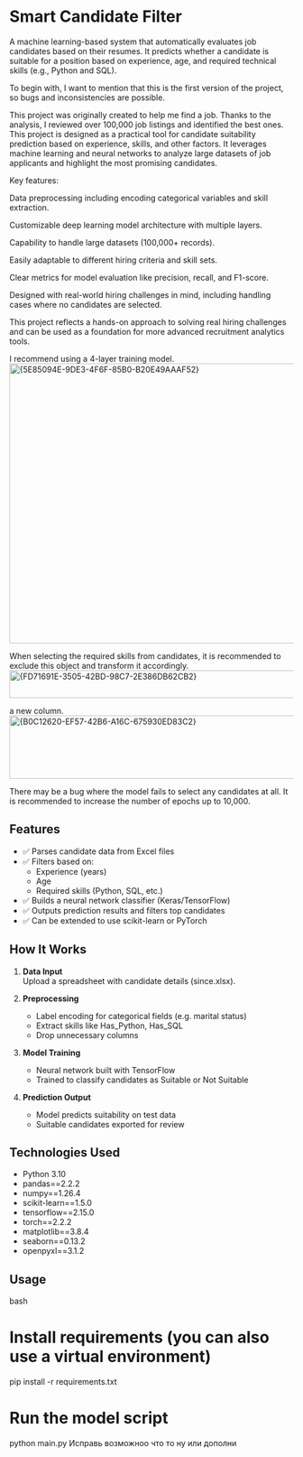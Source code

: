 # Smart Candidate Filter

A machine learning-based system that automatically evaluates job candidates based on their resumes. It predicts whether a candidate is suitable for a position based on experience, age, and required technical skills (e.g., Python and SQL).

To begin with, I want to mention that this is the first version of the project, so bugs and inconsistencies are possible.

This project was originally created to help me find a job.
Thanks to the analysis, I reviewed over 100,000 job listings and identified the best ones.
This project is designed as a practical tool for candidate suitability prediction based on experience, skills, and other factors. It leverages machine learning and neural networks to analyze large datasets of job applicants and highlight the most promising candidates.

Key features:

Data preprocessing including encoding categorical variables and skill extraction.

Customizable deep learning model architecture with multiple layers.

Capability to handle large datasets (100,000+ records).

Easily adaptable to different hiring criteria and skill sets.

Clear metrics for model evaluation like precision, recall, and F1-score.

Designed with real-world hiring challenges in mind, including handling cases where no candidates are selected.

This project reflects a hands-on approach to solving real hiring challenges and can be used as a foundation for more advanced recruitment analytics tools.



I recommend using a 4-layer training model.
<img width="1712" height="496" alt="{5E85094E-9DE3-4F6F-85B0-B20E49AAAF52}" src="https://github.com/user-attachments/assets/06df65bb-7dd3-4490-ba1f-7ff08e929efb" />

When selecting the required skills from candidates, it is recommended to exclude this object and transform it accordingly.
<img width="839" height="49" alt="{FD71691E-3505-42BD-98C7-2E386DB62CB2}" src="https://github.com/user-attachments/assets/7cf1bb12-5b0e-4d14-9c9b-e84f80a58cac" />

a new column.
<img width="1093" height="112" alt="{B0C12620-EF57-42B6-A16C-675930ED83C2}" src="https://github.com/user-attachments/assets/3af1e26c-830b-4e95-9840-dbdc08c59c5f" />

There may be a bug where the model fails to select any candidates at all.
It is recommended to increase the number of epochs up to 10,000.


## Features

- ✅ Parses candidate data from Excel files
- ✅ Filters based on:
  - Experience (years)
  - Age
  - Required skills (Python, SQL, etc.)
- ✅ Builds a neural network classifier (Keras/TensorFlow)
- ✅ Outputs prediction results and filters top candidates
- ✅ Can be extended to use scikit-learn or PyTorch

## How It Works

1. **Data Input**  
   Upload a spreadsheet with candidate details (since.xlsx).

2. **Preprocessing**  
   - Label encoding for categorical fields (e.g. marital status)
   - Extract skills like Has_Python, Has_SQL
   - Drop unnecessary columns

3. **Model Training**  
   - Neural network built with TensorFlow
   - Trained to classify candidates as Suitable or Not Suitable

4. **Prediction Output**  
   - Model predicts suitability on test data
   - Suitable candidates exported for review

## Technologies Used

- Python 3.10  
- pandas==2.2.2  
- numpy==1.26.4  
- scikit-learn==1.5.0  
- tensorflow==2.15.0  
- torch==2.2.2  
- matplotlib==3.8.4  
- seaborn==0.13.2  
- openpyxl==3.1.2  
## Usage

bash
# Install requirements (you can also use a virtual environment)
pip install -r requirements.txt

# Run the model script
python main.py
Исправь возможноо что то ну или дополни
